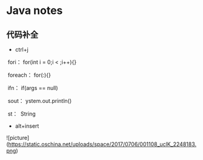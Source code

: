 # **Java notes**
## 代码补全
* ctrl+j

  fori：
  for(int i = 0;i < ;i++){}
  
  foreach：
  for(:){}

  ifn：
  if(args == null)

  sout：
  ystem.out.println()

  st：
  String
* alt+insert

\!\[picture](https://static.oschina.net/uploads/space/2017/0706/001108_uclK_2248183.png)
